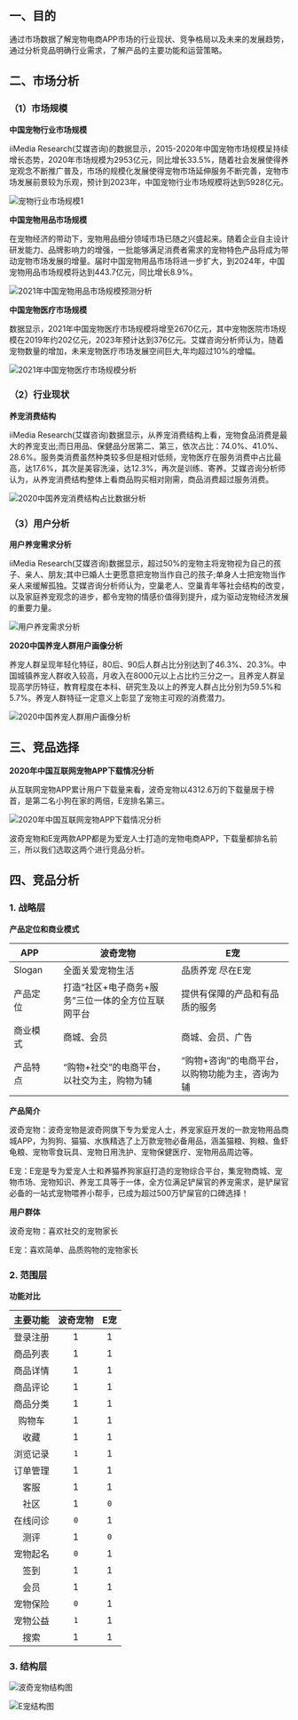 ## 一、目的
通过市场数据了解宠物电商APP市场的行业现状、竞争格局以及未来的发展趋势，通过分析竞品明确行业需求，了解产品的主要功能和运营策略。

## 二、市场分析

### （1）市场规模

**中国宠物行业市场规模**

iiMedia Research(艾媒咨询)的数据显示，2015-2020年中国宠物市场规模呈持续增长态势，2020年市场规模为2953亿元，同比增长33.5%，随着社会发展使得养宠观念不断推广普及，市场的规模化发展使得宠物市场延伸服务不断完善，宠物市场发展前景较为乐观，预计到2023年，中国宠物行业市场规模将达到5928亿元。

![宠物行业市场规模1](../../images/pm/2020年中国宠物市场规模数据分析.jpg)

**中国宠物用品市场规模**

在宠物经济的带动下，宠物用品细分领域市场已随之兴盛起来。随着企业自主设计研发能力、品牌影响力的增强，一批能够满足消费者需求的宠物特色产品将成为带动宠物市场发展的增量。届时中国宠物用品市场将进一步扩大，到2024年，中国宠物用品市场规模将达到443.7亿元，同比增长8.9%。

![2021年中国宠物用品市场规模预测分析](../../images/pm/2021年中国宠物用品市场规模预测分析.jpg)

**中国宠物医疗市场规模**

数据显示，2021年中国宠物医疗市场规模将增至2670亿元，其中宠物医院市场规模在2019年约202亿元，2023年预计达到376亿元。艾媒咨询分析师认为，随着宠物数量的增加，未来宠物医疗市场发展空间巨大,年均超过10%的增幅。

![2021年中国宠物医疗市场规模分析](../../images/pm/2021年中国宠物医疗市场规模分析.jpg)

### （2）行业现状

**养宠消费结构**

iiMedia Research(艾媒咨询)数据显示，从养宠消费结构上看，宠物食品消费是最大的养宠支出;而日用品、保健品分居第二、第三，依次占比：74.0%、41.0%、28.6%。服务类消费虽然种类较多但是相对低频，宠物医疗在服务消费中占比最高，达17.6%，其次是美容洗澡，达12.3%，再次是训练、寄养。艾媒咨询分析师认为，从养宠消费结构整体上看商品购买相对刚需，商品消费超过服务消费。

![2020中国养宠消费结构占比数据分析](../../images/pm/2020中国养宠消费结构占比数据分析.jpg)

### （3）用户分析

**用户养宠需求分析**

iiMedia Research(艾媒咨询)数据显示，超过50%的宠物主将宠物视为自己的孩子、亲人、朋友;其中已婚人士更愿意把宠物当作自己的孩子;单身人士把宠物当作亲人来缓解孤独。艾媒咨询分析师认为，空巢老人、空巢青年等社会结构的改变，以及家庭养宠观念的进步，都令宠物的情感价值得到提升，成为驱动宠物经济发展的重要力量。

![用户养宠需求分析](../../images/pm/用户养宠物需求分析.jpg)



**2020中国养宠人群用户画像分析**

养宠人群呈现年轻化特征，80后、90后人群占比分别达到了46.3%、20.3%。中国城镇养宠人群收入较高，月收入在8000元以上占比约三分之一。且养宠人群呈现高学历特征，教育程度在本科、研究生及以上的养宠人群占比分别为59.5%和5.7%。养宠人群特征一定意义上彰显了宠物主可观的消费潜力。

![2020中国养宠人群用户画像分析](../../images/pm/2020中国养宠人群用户画像分析.jpg)

## 三、竞品选择

**2020年中国互联网宠物APP下载情况分析**

从互联网宠物APP累计用户下载量来看，波奇宠物以4312.6万的下载量居于榜首，是第二名小狗在家的两倍，E宠排名第三。

![2020年中国互联网宠物APP下载情况分析](../../images/pm/2020年中国互联网宠物APP下载情况分析.jpg)

波奇宠物和E宠两款APP都是为爱宠人士打造的宠物电商APP，下载量都排名前三，所以我们选取这两个进行竞品分析。

## 四、竞品分析

### 1. 战略层

**产品定位和商业模式**

| APP      |      | 波奇宠物                                           | E宠                                             |
| -------- | ---- | -------------------------------------------------- | ----------------------------------------------- |
| Slogan   |      | 全面关爱宠物生活                                   | 品质养宠 尽在E宠                                |
| 产品定位 |      | 打造“社区+电子商务+服务”三位一体的全方位互联网平台 | 提供有保障的产品和有品质的服务                  |
| 商业模式 |      | 商城、会员                                         | 商城、会员、广告                                |
| 产品特点 |      | “购物+社交”的电商平台，以社交为主，购物为辅        | “购物+咨询”的电商平台，以购物功能为主，咨询为辅 |

**产品简介**

波奇宠物：波奇宠物是波奇网旗下专为爱宠人士，养宠家庭开发的一款宠物用品商城APP，为狗狗、猫猫、水族精选了上万款宠物必备用品，涵盖猫粮、狗粮、鱼虾龟粮、宠物零食玩具、宠物日用洗护、宠物保健医疗、宠物用品周边等。

E宠：E宠是专为爱宠人士和养猫养狗家庭打造的宠物综合平台，集宠物商城、宠物市场、宠物知识、养宠工具等于一体，全方位满足铲屎官的养宠需求，是铲屎官必备的一站式宠物喂养小帮手，已成为超过500万铲屎官的口碑选择！

**用户群体**

波奇宠物：喜欢社交的宠物家长

E宠：喜欢简单、品质购物的宠物家长



### 2. 范围层

**功能对比**

| 主要功能 | 波奇宠物 | E宠  |
| :------: | :------: | :--: |
| 登录注册 |    1     |  1   |
| 商品列表 |    1     |  1   |
| 商品详情 |    1     |  1   |
| 商品评论 |    1     |  1   |
| 商品分类 |    1     |  1   |
|  购物车  |    1     |  1   |
|   收藏   |    1     |  1   |
| 浏览记录 |   `1`    |  1   |
| 订单管理 |    1     |  1   |
|   客服   |    1     |  1   |
|   社区   |    1     | `0`  |
| 在线问诊 |   `0`    |  1   |
|   测评   |    1     | `0`  |
| 宠物起名 |   `0`    |  1   |
|   签到   |    1     |  1   |
|   会员   |    1     |  1   |
| 宠物保险 |   `0`    |  1   |
| 宠物公益 |   `1`    |  1   |
|   搜索   |    1     |  1   |



### 3. 结构层

![波奇宠物结构图](../../images/pm/波奇宠物结构图.png)

![E宠结构图](../../images/pm/E宠结构图.png)